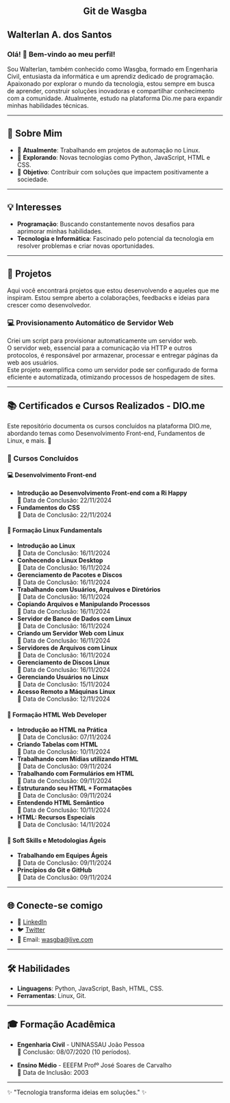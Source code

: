   <center> <h2> Git de Wasgba</h2> </center>
  
## Walterlan A. dos Santos  

### Olá! 👋 Bem-vindo ao meu perfil!
Sou Walterlan, também conhecido como Wasgba, formado em Engenharia Civil, entusiasta da informática e um aprendiz dedicado de programação. Apaixonado por explorar o mundo da tecnologia, estou sempre em busca de aprender, construir soluções inovadoras e compartilhar conhecimento com a comunidade. Atualmente, estudo na plataforma Dio.me para expandir minhas habilidades técnicas.

---

## 🚀 Sobre Mim
- 🔭 **Atualmente**: Trabalhando em projetos de automação no Linux.
- 🌱 **Explorando**: Novas tecnologias como Python, JavaScript, HTML e CSS.
- 🎯 **Objetivo**: Contribuir com soluções que impactem positivamente a sociedade.

---

## 💡 Interesses  
- **Programação**: Buscando constantemente novos desafios para aprimorar minhas habilidades.  
- **Tecnologia e Informática**: Fascinado pelo potencial da tecnologia em resolver problemas e criar novas oportunidades.

---

## 📂 Projetos  
Aqui você encontrará projetos que estou desenvolvendo e aqueles que me inspiram. Estou sempre aberto a colaborações, feedbacks e ideias para crescer como desenvolvedor.

### 💻 Provisionamento Automático de Servidor Web
Criei um script para provisionar automaticamente um servidor web.  
O servidor web, essencial para a comunicação via HTTP e outros protocolos, é responsável por armazenar, processar e entregar páginas da web aos usuários.  
Este projeto exemplifica como um servidor pode ser configurado de forma eficiente e automatizada, otimizando processos de hospedagem de sites.

---

## 📚 Certificados e Cursos Realizados - DIO.me  
Este repositório documenta os cursos concluídos na plataforma DIO.me, abordando temas como Desenvolvimento Front-end, Fundamentos de Linux, e mais. 🚀

### 🏅 Cursos Concluídos

#### 💻 Desenvolvimento Front-end
- **Introdução ao Desenvolvimento Front-end com a Ri Happy**  
    📅 Data de Conclusão: 22/11/2024
- **Fundamentos do CSS**  
    📅 Data de Conclusão: 22/11/2024

#### 🐧 Formação Linux Fundamentals
- **Introdução ao Linux**  
    📅 Data de Conclusão: 16/11/2024  
- **Conhecendo o Linux Desktop**  
    📅 Data de Conclusão: 16/11/2024  
- **Gerenciamento de Pacotes e Discos**  
    📅 Data de Conclusão: 16/11/2024  
- **Trabalhando com Usuários, Arquivos e Diretórios**  
    📅 Data de Conclusão: 16/11/2024  
- **Copiando Arquivos e Manipulando Processos**  
    📅 Data de Conclusão: 16/11/2024  
- **Servidor de Banco de Dados com Linux**  
    📅 Data de Conclusão: 16/11/2024  
- **Criando um Servidor Web com Linux**  
    📅 Data de Conclusão: 16/11/2024  
- **Servidores de Arquivos com Linux**  
    📅 Data de Conclusão: 16/11/2024  
- **Gerenciamento de Discos Linux**  
    📅 Data de Conclusão: 16/11/2024  
- **Gerenciando Usuários no Linux**  
    📅 Data de Conclusão: 15/11/2024  
- **Acesso Remoto a Máquinas Linux**  
    📅 Data de Conclusão: 12/11/2024  

#### 📑 Formação HTML Web Developer  
- **Introdução ao HTML na Prática**  
    📅 Data de Conclusão: 07/11/2024  
- **Criando Tabelas com HTML**  
    📅 Data de Conclusão: 10/11/2024  
- **Trabalhando com Mídias utilizando HTML**  
    📅 Data de Conclusão: 09/11/2024  
- **Trabalhando com Formulários em HTML**  
    📅 Data de Conclusão: 09/11/2024  
- **Estruturando seu HTML + Formatações**  
    📅 Data de Conclusão: 09/11/2024  
- **Entendendo HTML Semântico**  
    📅 Data de Conclusão: 10/11/2024  
- **HTML: Recursos Especiais**  
    📅 Data de Conclusão: 14/11/2024  

#### 🧠 Soft Skills e Metodologias Ágeis  
- **Trabalhando em Equipes Ágeis**  
    📅 Data de Conclusão: 09/11/2024  
- **Princípios do Git e GitHub**  
    📅 Data de Conclusão: 09/11/2024  

---

## 🌐 Conecte-se comigo
- 💼 [LinkedIn](https://www.linkedin.com/in/walter-alves-749320319/)  
- 🐦 [Twitter](https://x.com/Walterlan_was)  
- 📧 Email: wasgba@live.com  

---

## 🛠️ Habilidades
- **Linguagens**: Python, JavaScript, Bash, HTML, CSS.  
- **Ferramentas**: Linux, Git.  

---

## 🎓 Formação Acadêmica  
- **Engenharia Civil** - UNINASSAU João Pessoa  
  📅 Conclusão: 08/07/2020 (10 períodos).  

- **Ensino Médio** - EEEFM Profº José Soares de Carvalho  
  📅 Data de Inclusão: 2003  

---

✨ "Tecnologia transforma ideias em soluções." ✨

